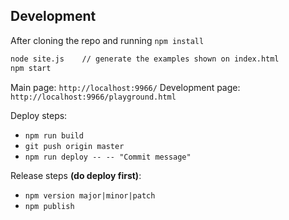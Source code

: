 ## Development

After cloning the repo and running `npm install`

```sh
node site.js    // generate the examples shown on index.html
npm start
```

Main page: `http://localhost:9966/`
Development page: `http://localhost:9966/playground.html`

Deploy steps:

- `npm run build`
- `git push origin master`
- `npm run deploy -- -- "Commit message"`

Release steps **(do deploy first)**:

- `npm version major|minor|patch`
- `npm publish`
